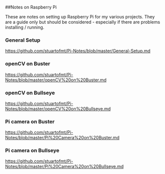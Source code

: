 ##Notes on Raspberry Pi

These are notes on setting up Raspberry Pi for my various projects.
They are a guide only but should be considered - especially if there are problems installing / running.

### General Setup

https://github.com/stuartofmt/Pi-Notes/blob/master/General-Setup.md

### openCV on Buster

https://github.com/stuartofmt/Pi-Notes/blob/master/openCV%20on%20Buster.md

### openCV on Bullseye

https://github.com/stuartofmt/Pi-Notes/blob/master/openCV%20on%20Bullseye.md

### Pi camera on Buster

https://github.com/stuartofmt/Pi-Notes/blob/master/Pi%20Camera%20on%20Buster.md

### Pi camera on Bullseye

https://github.com/stuartofmt/Pi-Notes/blob/master/Pi%20Camera%20on%20Bullseye.md





